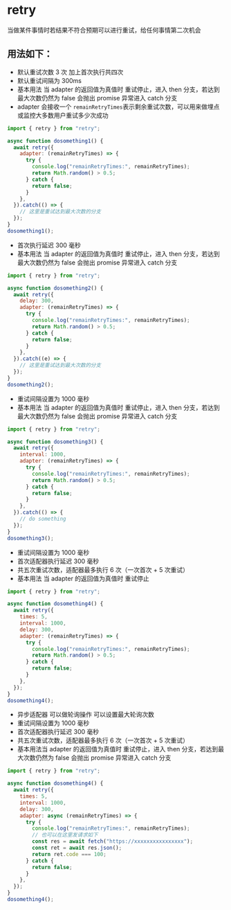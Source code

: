 # retry

当做某件事情时若结果不符合预期可以进行重试，给任何事情第二次机会

## 用法如下：

- 默认重试次数 3 次 加上首次执行共四次
- 默认重试间隔为 300ms
- 基本用法 当 adapter 的返回值为真值时 重试停止，进入 then 分支，若达到最大次数仍然为 false 会抛出 promise 异常进入 catch 分支
- adapter 会接收一个 `remainRetryTimes`表示剩余重试次数，可以用来做埋点或监控大多数用户重试多少次成功

```js
import { retry } from "retry";

async function dosomething1() {
  await retry({
    adapter: (remainRetryTimes) => {
      try {
        console.log("remainRetryTimes:", remainRetryTimes);
        return Math.random() > 0.5;
      } catch {
        return false;
      }
    },
  }).catch(() => {
    // 这里是重试达到最大次数的分支
  });
}
dosomething1();
```

- 首次执行延迟 300 毫秒
- 基本用法 当 adapter 的返回值为真值时 重试停止，进入 then 分支，若达到最大次数仍然为 false 会抛出 promise 异常进入 catch 分支

```js
import { retry } from "retry";

async function dosomething2() {
  await retry({
    delay: 300,
    adapter: (remainRetryTimes) => {
      try {
        console.log("remainRetryTimes:", remainRetryTimes);
        return Math.random() > 0.5;
      } catch {
        return false;
      }
    },
  }).catch((e) => {
    // 这里是重试达到最大次数的分支
  });
}
dosomething2();
```

- 重试间隔设置为 1000 毫秒
- 基本用法 当 adapter 的返回值为真值时 重试停止，进入 then 分支，若达到最大次数仍然为 false 会抛出 promise 异常进入 catch 分支

```js
import { retry } from "retry";

async function dosomething3() {
  await retry({
    interval: 1000,
    adapter: (remainRetryTimes) => {
      try {
        console.log("remainRetryTimes:", remainRetryTimes);
        return Math.random() > 0.5;
      } catch {
        return false;
      }
    },
  }).catch(() => {
    // do something
  });
}
dosomething3();
```

- 重试间隔设置为 1000 毫秒
- 首次适配器执行延迟 300 毫秒
- 共五次重试次数，适配器最多执行 6 次（一次首次 + 5 次重试）
- 基本用法 当 adapter 的返回值为真值时 重试停止

```js
import { retry } from "retry";

async function dosomething4() {
  await retry({
    times: 5,
    interval: 1000,
    delay: 300,
    adapter: (remainRetryTimes) => {
      try {
        console.log("remainRetryTimes:", remainRetryTimes);
        return Math.random() > 0.5;
      } catch {
        return false;
      }
    },
  });
}
dosomething4();
```

- 异步适配器 可以做轮询操作 可以设置最大轮询次数
- 重试间隔设置为 1000 毫秒
- 首次适配器执行延迟 300 毫秒
- 共五次重试次数，适配器最多执行 6 次（一次首次 + 5 次重试）
- 基本用法当 adapter 的返回值为真值时 重试停止，进入 then 分支，若达到最大次数仍然为 false 会抛出 promise 异常进入 catch 分支

```js
import { retry } from "retry";

async function dosomething4() {
  await retry({
    times: 5,
    interval: 1000,
    delay: 300,
    adapter: async (remainRetryTimes) => {
      try {
        console.log("remainRetryTimes:", remainRetryTimes);
        // 也可以在这里发请求如下
        const res = await fetch("https://xxxxxxxxxxxxxxxx");
        const ret = await res.json();
        return ret.code === 100;
      } catch {
        return false;
      }
    },
  });
}
dosomething4();
```
